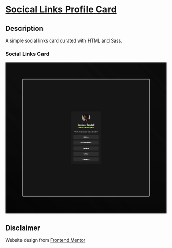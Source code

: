 # [Socical Links Profile Card](https://social-links-component-lenanle333.vercel.app/)

## Description

A simple social links card curated with HTML and Sass.

### Social Links Card

![Social Links Card](https://github.com/lenanle333/Social-Links-Profile-Card/blob/b2f07073ff36ef7c03efd6c9766f80f24cc6a279/assets/screenshot/Social%20links%20profile%20screenshot.jpeg)

## Disclaimer

Website design from [Frontend Mentor](https://www.frontendmentor.io/challenges/social-links-profile-UG32l9m6dQ/hub)
